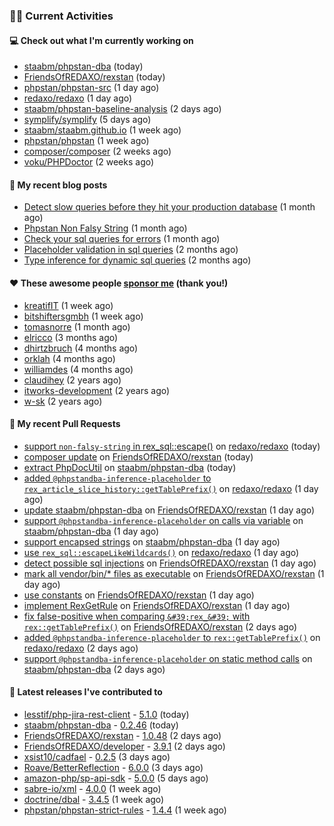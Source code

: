 ### 👨‍💻 Current Activities


#### 💻 Check out what I'm currently working on

- [staabm/phpstan-dba](https://github.com/staabm/phpstan-dba) (today)
- [FriendsOfREDAXO/rexstan](https://github.com/FriendsOfREDAXO/rexstan) (today)
- [phpstan/phpstan-src](https://github.com/phpstan/phpstan-src) (1 day ago)
- [redaxo/redaxo](https://github.com/redaxo/redaxo) (1 day ago)
- [staabm/phpstan-baseline-analysis](https://github.com/staabm/phpstan-baseline-analysis) (2 days ago)
- [symplify/symplify](https://github.com/symplify/symplify) (5 days ago)
- [staabm/staabm.github.io](https://github.com/staabm/staabm.github.io) (1 week ago)
- [phpstan/phpstan](https://github.com/phpstan/phpstan) (1 week ago)
- [composer/composer](https://github.com/composer/composer) (2 weeks ago)
- [voku/PHPDoctor](https://github.com/voku/PHPDoctor) (2 weeks ago)


#### 📜 My recent blog posts

- [Detect slow queries before they hit your production database](https://staabm.github.io/2022/08/16/phpstan-dba-query-plan-analysis.html) (1 month ago)
- [Phpstan Non Falsy String](https://staabm.github.io/2022/08/11/phpstan-non-falsy-string.html) (1 month ago)
- [Check your sql queries for errors](https://staabm.github.io/2022/08/05/phpstan-dba-syntax-error-detection.html) (1 month ago)
- [Placeholder validation in sql queries](https://staabm.github.io/2022/07/30/phpstan-dba-placeholder-validation.html) (2 months ago)
- [Type inference for dynamic sql queries](https://staabm.github.io/2022/07/23/phpstan-dba-inference-placeholder.html) (2 months ago)


#### ❤️ These awesome people [sponsor me](https://github.com/sponsors/staabm) (thank you!)

- [kreatifIT](https://github.com/kreatifIT) (1 week ago)
- [bitshiftersgmbh](https://github.com/bitshiftersgmbh) (1 week ago)
- [tomasnorre](https://github.com/tomasnorre) (1 month ago)
- [elricco](https://github.com/elricco) (3 months ago)
- [dhirtzbruch](https://github.com/dhirtzbruch) (4 months ago)
- [orklah](https://github.com/orklah) (4 months ago)
- [williamdes](https://github.com/williamdes) (4 months ago)
- [claudihey](https://github.com/claudihey) (2 years ago)
- [itworks-development](https://github.com/itworks-development) (2 years ago)
- [w-sk](https://github.com/w-sk) (2 years ago)


#### 🔨 My recent Pull Requests

- [support `non-falsy-string` in rex_sql::escape()](https://github.com/redaxo/redaxo/pull/5350) on [redaxo/redaxo](https://github.com/redaxo/redaxo) (today)
- [composer update](https://github.com/FriendsOfREDAXO/rexstan/pull/157) on [FriendsOfREDAXO/rexstan](https://github.com/FriendsOfREDAXO/rexstan) (today)
- [extract PhpDocUtil](https://github.com/staabm/phpstan-dba/pull/435) on [staabm/phpstan-dba](https://github.com/staabm/phpstan-dba) (today)
- [added `@phpstandba-inference-placeholder` to `rex_article_slice_history::getTablePrefix()`](https://github.com/redaxo/redaxo/pull/5349) on [redaxo/redaxo](https://github.com/redaxo/redaxo) (1 day ago)
- [update staabm/phpstan-dba](https://github.com/FriendsOfREDAXO/rexstan/pull/156) on [FriendsOfREDAXO/rexstan](https://github.com/FriendsOfREDAXO/rexstan) (1 day ago)
- [support `@phpstandba-inference-placeholder` on calls via variable](https://github.com/staabm/phpstan-dba/pull/434) on [staabm/phpstan-dba](https://github.com/staabm/phpstan-dba) (1 day ago)
- [support encapsed strings](https://github.com/staabm/phpstan-dba/pull/433) on [staabm/phpstan-dba](https://github.com/staabm/phpstan-dba) (1 day ago)
- [use `rex_sql::escapeLikeWildcards()`](https://github.com/redaxo/redaxo/pull/5348) on [redaxo/redaxo](https://github.com/redaxo/redaxo) (1 day ago)
- [detect possible sql injections](https://github.com/FriendsOfREDAXO/rexstan/pull/155) on [FriendsOfREDAXO/rexstan](https://github.com/FriendsOfREDAXO/rexstan) (1 day ago)
- [mark all vendor/bin/* files as executable](https://github.com/FriendsOfREDAXO/rexstan/pull/154) on [FriendsOfREDAXO/rexstan](https://github.com/FriendsOfREDAXO/rexstan) (1 day ago)
- [use constants](https://github.com/FriendsOfREDAXO/rexstan/pull/153) on [FriendsOfREDAXO/rexstan](https://github.com/FriendsOfREDAXO/rexstan) (1 day ago)
- [implement RexGetRule](https://github.com/FriendsOfREDAXO/rexstan/pull/152) on [FriendsOfREDAXO/rexstan](https://github.com/FriendsOfREDAXO/rexstan) (1 day ago)
- [fix false-positive when comparing `&#39;rex_&#39;` with `rex::getTablePrefix()`](https://github.com/FriendsOfREDAXO/rexstan/pull/150) on [FriendsOfREDAXO/rexstan](https://github.com/FriendsOfREDAXO/rexstan) (2 days ago)
- [added `@phpstandba-inference-placeholder` to `rex::getTablePrefix()`](https://github.com/redaxo/redaxo/pull/5346) on [redaxo/redaxo](https://github.com/redaxo/redaxo) (2 days ago)
- [support `@phpstandba-inference-placeholder` on static method calls](https://github.com/staabm/phpstan-dba/pull/432) on [staabm/phpstan-dba](https://github.com/staabm/phpstan-dba) (2 days ago)


#### 🔭 Latest releases I've contributed to

- [lesstif/php-jira-rest-client](https://github.com/lesstif/php-jira-rest-client) - [5.1.0](https://github.com/lesstif/php-jira-rest-client/releases/tag/5.1.0) (today)
- [staabm/phpstan-dba](https://github.com/staabm/phpstan-dba) - [0.2.46](https://github.com/staabm/phpstan-dba/releases/tag/0.2.46) (today)
- [FriendsOfREDAXO/rexstan](https://github.com/FriendsOfREDAXO/rexstan) - [1.0.48](https://github.com/FriendsOfREDAXO/rexstan/releases/tag/1.0.48) (2 days ago)
- [FriendsOfREDAXO/developer](https://github.com/FriendsOfREDAXO/developer) - [3.9.1](https://github.com/FriendsOfREDAXO/developer/releases/tag/3.9.1) (2 days ago)
- [xsist10/cadfael](https://github.com/xsist10/cadfael) - [0.2.5](https://github.com/xsist10/cadfael/releases/tag/0.2.5) (3 days ago)
- [Roave/BetterReflection](https://github.com/Roave/BetterReflection) - [6.0.0](https://github.com/Roave/BetterReflection/releases/tag/6.0.0) (3 days ago)
- [amazon-php/sp-api-sdk](https://github.com/amazon-php/sp-api-sdk) - [5.0.0](https://github.com/amazon-php/sp-api-sdk/releases/tag/5.0.0) (5 days ago)
- [sabre-io/xml](https://github.com/sabre-io/xml) - [4.0.0](https://github.com/sabre-io/xml/releases/tag/4.0.0) (1 week ago)
- [doctrine/dbal](https://github.com/doctrine/dbal) - [3.4.5](https://github.com/doctrine/dbal/releases/tag/3.4.5) (1 week ago)
- [phpstan/phpstan-strict-rules](https://github.com/phpstan/phpstan-strict-rules) - [1.4.4](https://github.com/phpstan/phpstan-strict-rules/releases/tag/1.4.4) (1 week ago)
